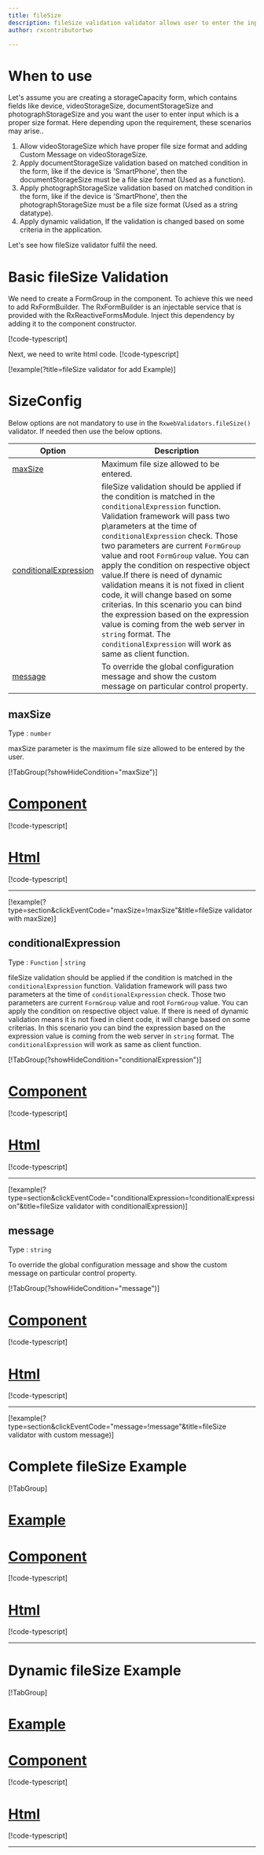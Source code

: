 ```yaml
---
title: fileSize
description: fileSize validation validator allows user to enter the input which is in the proper file size format.
author: rxcontributortwo

---
```

# When to use
Let's assume you are creating a storageCapacity form, which contains fields like device, videoStorageSize, documentStorageSize and photographStorageSize and you want the user to enter input which is a proper size format. Here depending upon the requirement, these scenarios may arise..

1. Allow videoStorageSize which have proper file size format and adding Custom Message on videoStorageSize.
2. Apply documentStorageSize validation based on matched condition in the form, like if the device is 'SmartPhone', then the documentStorageSize must be a file size format (Used as a function).
3. Apply photographStorageSize validation based on matched condition in the form, like if the device is 'SmartPhone', then the photographStorageSize must be a file size format (Used as a string datatype).
4. Apply dynamic validation, If the validation is changed based on some criteria in the application.

Let's see how fileSize validator fulfil the need.

# Basic fileSize Validation

We need to create a FormGroup in the component. To achieve this we need to add RxFormBuilder. The RxFormBuilder is an injectable service that is provided with the RxReactiveFormsModule. Inject this dependency by adding it to the component constructor.

[!code-typescript[](\assets\examples\reactive-form-validators\validators\fileSize\add\file-size-add.component.ts?type=section)]

Next, we need to write html code.
[!code-typescript[](\assets\examples\reactive-form-validators\validators\fileSize\add\file-size-add.component.html?type=section)]

[!example(?title=fileSize validator for add Example)]
<app-fileSize-add></app-fileSize-add>


# SizeConfig
Below options are not mandatory to use in the `RxwebValidators.fileSize()` validator. If needed then use the below options.

|Option | Description |
|--- | ---- |
|[maxSize](#maxSize) | Maximum file size allowed to be entered. |
|[conditionalExpression](#conditionalExpression) | fileSize validation should be applied if the condition is matched in the `conditionalExpression` function. Validation framework will pass two p\arameters at the time of `conditionalExpression` check. Those two parameters are current `FormGroup` value and root `FormGroup` value. You can apply the condition on respective object value.If there is need of dynamic validation means it is not fixed in client code, it will change based on some criterias. In this scenario you can bind the expression based on the expression value is coming from the web server in `string` format. The `conditionalExpression` will work as same as client function. |
|[message](#message) | To override the global configuration message and show the custom message on particular control property. |

## maxSize
Type :  `number` 

maxSize parameter is the maximum file size allowed to be entered by the user.

[!TabGroup(?showHideCondition="maxSize")]
# [Component](#tab\maxSizeComponent)
[!code-typescript[](\assets\examples\reactive-form-validators\validators\fileSize\maxSize\file-size-max-size.component.ts)]
# [Html](#tab\maxSizeHtml)
[!code-typescript[](\assets\examples\reactive-form-validators\validators\fileSize\maxSize\file-size-max-size.component.html)]
***

[!example(?type=section&clickEventCode="maxSize=!maxSize"&title=fileSize validator with maxSize)]
<app-fileSize-maxSize></app-fileSize-maxSize>

## conditionalExpression 
Type :  `Function`  |  `string` 

fileSize validation should be applied if the condition is matched in the `conditionalExpression` function. Validation framework will pass two parameters at the time of `conditionalExpression` check. Those two parameters are current `FormGroup` value and root `FormGroup` value. You can apply the condition on respective object value.
If there is need of dynamic validation means it is not fixed in client code, it will change based on some criterias. In this scenario you can bind the expression based on the expression value is coming from the web server in `string` format. The `conditionalExpression` will work as same as client function.

[!TabGroup(?showHideCondition="conditionalExpression")]
# [Component](#tab\conditionalExpressionComponent)
[!code-typescript[](\assets\examples\reactive-form-validators\validators\fileSize\conditionalExpression\file-size-conditional-expressions.component.ts)]
# [Html](#tab\conditionalExpressionHtml)
[!code-typescript[](\assets\examples\reactive-form-validators\validators\fileSize\conditionalExpression\file-size-conditional-expressions.component.html)]
***

[!example(?type=section&clickEventCode="conditionalExpression=!conditionalExpression"&title=fileSize validator with conditionalExpression)]
<app-fileSize-conditionalExpression></app-fileSize-conditionalExpression>

## message 
Type :  `string` 

To override the global configuration message and show the custom message on particular control property.

[!TabGroup(?showHideCondition="message")]
# [Component](#tab\messageComponent)
[!code-typescript[](\assets\examples\reactive-form-validators\validators\fileSize\message\file-size-message.component.ts)]
# [Html](#tab\messageHtml)
[!code-typescript[](\assets\examples\reactive-form-validators\validators\fileSize\message\file-size-message.component.html)]
***

[!example(?type=section&clickEventCode="message=!message"&title=fileSize validator with custom message)]
<app-fileSize-message></app-fileSize-message>

# Complete fileSize Example
[!TabGroup]
# [Example](#tab\completeexample)
<app-fileSize-complete></app-fileSize-complete>
# [Component](#tab\completecomponent)
[!code-typescript[](\assets\examples\reactive-form-validators\validators\fileSize\complete\file-size-complete.component.ts)]
# [Html](#tab\completehtml)
[!code-typescript[](\assets\examples\reactive-form-validators\validators\fileSize\complete\file-size-complete.component.html)]
***

# Dynamic fileSize Example
[!TabGroup]
# [Example](#tab\dynamicexample)
<app-fileSize-dynamic></app-fileSize-dynamic>
# [Component](#tab\dynamiccomponent)
[!code-typescript[](\assets\examples\reactive-form-validators\validators\fileSize\dynamic\file-size-dynamic.component.ts)]
# [Html](#tab\dynamichtml)
[!code-typescript[](\assets\examples\reactive-form-validators\validators\fileSize\dynamic\file-size-dynamic.component.html)]
***
